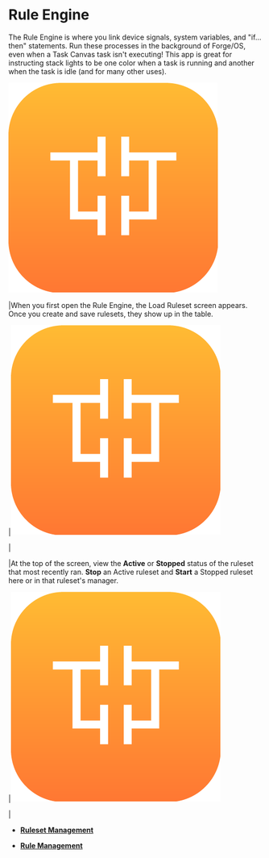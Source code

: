 # Rule Engine

The Rule Engine is where you link device signals, system variables, and "if…then" statements. Run these processes in the background of Forge/OS, even when a Task Canvas task isn't executing! This app is great for instructing stack lights to be one color when a task is running and another when the task is idle \(and for many other uses\).

![](../Images/RuleEngine/RuleEngine-Icon.png)

|When you first open the Rule Engine, the Load Ruleset screen appears. Once you create and save rulesets, they show up in the table.

|![](../Images/RuleEngine/RuleEngine-Icon.png)

|

|At the top of the screen, view the **Active** or **Stopped** status of the ruleset that most recently ran. **Stop** an Active ruleset and **Start** a Stopped ruleset here or in that ruleset's manager.

|![](../Images/RuleEngine/RuleEngine-Icon.png)

|

-   **[Ruleset Management](../RuleEngine/RulesetManagement.md)**  

-   **[Rule Management](../RuleEngine/RuleManagement.md)**  


